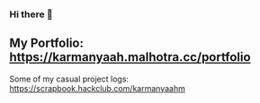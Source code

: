 ### Hi there 👋
## **My Portfolio:** https://karmanyaah.malhotra.cc/portfolio


Some of my casual project logs: https://scrapbook.hackclub.com/karmanyaahm
<!--
**karmanyaahm/karmanyaahm** is a ✨ _special_ ✨ repository because its `README.md` (this file) appears on your GitHub profile.

Here are some ideas to get you started:

- 🔭 I’m currently working on ...
- 🌱 I’m currently learning ...
- 👯 I’m looking to collaborate on ...
- 🤔 I’m looking for help with ...
- 💬 Ask me about ...
- 📫 How to reach me: ...
- 😄 Pronouns: ...
- ⚡ Fun fact: ...
-->
